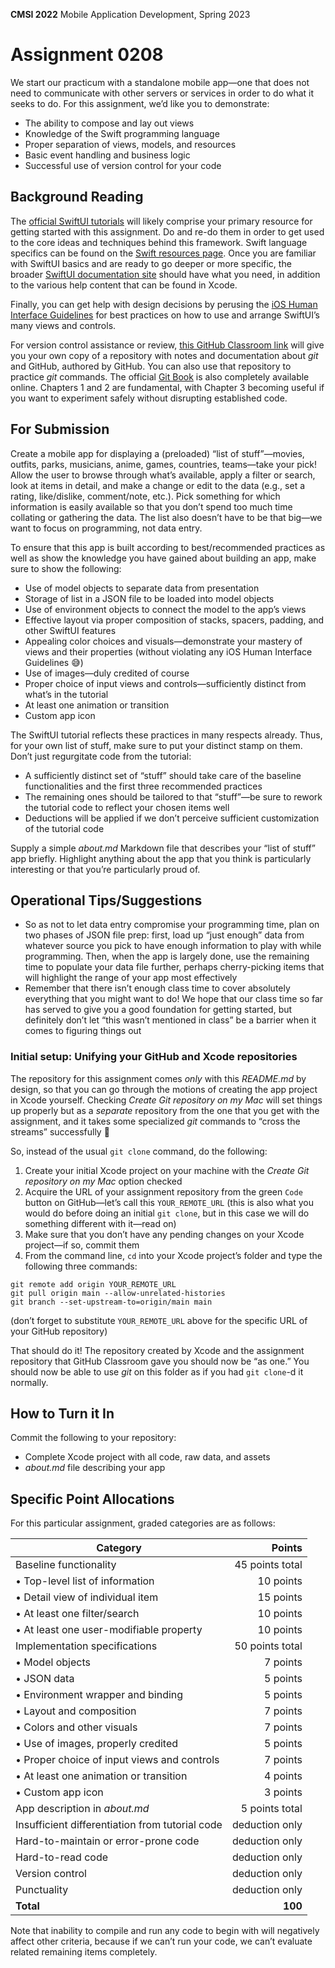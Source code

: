 **CMSI 2022** Mobile Application Development, Spring 2023

# Assignment 0208
We start our practicum with a standalone mobile app—one that does not need to communicate with other servers or services in order to do what it seeks to do. For this assignment, we’d like you to demonstrate:
* The ability to compose and lay out views
* Knowledge of the Swift programming language
* Proper separation of views, models, and resources
* Basic event handling and business logic
* Successful use of version control for your code

## Background Reading
The [official SwiftUI tutorials](https://developer.apple.com/tutorials/swiftui) will likely comprise your primary resource for getting started with this assignment. Do and re-do them in order to get used to the core ideas and techniques behind this framework. Swift language specifics can be found on the [Swift resources page](https://developer.apple.com/swift/resources/). Once you are familiar with SwiftUI basics and are ready to go deeper or more specific, the broader [SwiftUI documentation site](https://developer.apple.com/documentation/swiftui/) should have what you need, in addition to the various help content that can be found in Xcode.

Finally, you can get help with design decisions by perusing the [iOS Human Interface Guidelines](https://developer.apple.com/design/human-interface-guidelines/ios/) for best practices on how to use and arrange SwiftUI’s many views and controls.

For version control assistance or review, [this GitHub Classroom link](https://classroom.github.com/a/oWkXr7-A) will give you your own copy of a repository with notes and documentation about _git_ and GitHub, authored by GitHub. You can also use that repository to practice _git_ commands. The official [Git Book](https://git-scm.com/book/en/v2) is also completely available online. Chapters 1 and 2 are fundamental, with Chapter 3 becoming useful if you want to experiment safely without disrupting established code.

## For Submission
Create a mobile app for displaying a (preloaded) “list of stuff”—movies, outfits, parks, musicians, anime, games, countries, teams—take your pick! Allow the user to browse through what’s available, apply a filter or search, look at items in detail, and make a change or edit to the data (e.g., set a rating, like/dislike, comment/note, etc.). Pick something for which information is easily available so that you don’t spend too much time collating or gathering the data. The list also doesn’t have to be that big—we want to focus on programming, not data entry.

To ensure that this app is built according to best/recommended practices as well as show the knowledge you have gained about building an app, make sure to show the following:
* Use of model objects to separate data from presentation
* Storage of list in a JSON file to be loaded into model objects
* Use of environment objects to connect the model to the app’s views
* Effective layout via proper composition of stacks, spacers, padding, and other SwiftUI features
* Appealing color choices and visuals—demonstrate your mastery of views and their properties (without violating any iOS Human Interface Guidelines 😅)
* Use of images—duly credited of course
* Proper choice of input views and controls—sufficiently distinct from what’s in the tutorial
* At least one animation or transition
* Custom app icon

The SwiftUI tutorial reflects these practices in many respects already. Thus, for your own list of stuff, make sure to put your distinct stamp on them. Don’t just regurgitate code from the tutorial:
* A sufficiently distinct set of “stuff” should take care of the baseline functionalities and the first three recommended practices
* The remaining ones should be tailored to that “stuff”—be sure to rework the tutorial code to reflect your chosen items well
* Deductions will be applied if we don’t perceive sufficient customization of the tutorial code

Supply a simple _about.md_ Markdown file that describes your “list of stuff” app briefly. Highlight anything about the app that you think is particularly interesting or that you’re particularly proud of.

## Operational Tips/Suggestions
* So as not to let data entry compromise your programming time, plan on two phases of JSON file prep: first, load up “just enough” data from whatever source you pick to have enough information to play with while programming. Then, when the app is largely done, use the remaining time to populate your data file further, perhaps cherry-picking items that will highlight the range of your app most effectively
* Remember that there isn’t enough class time to cover absolutely everything that you might want to do! We hope that our class time so far has served to give you a good foundation for getting started, but definitely don’t let “this wasn’t mentioned in class” be a barrier when it comes to figuring things out

### Initial setup: Unifying your GitHub and Xcode repositories
The repository for this assignment comes _only_ with this _README.md_ by design, so that you can go through the motions of creating the app project in Xcode yourself. Checking _Create Git repository on my Mac_ will set things up properly but as a _separate_ repository from the one that you get with the assignment, and it takes some specialized _git_ commands to “cross the streams” successfully 👻

So, instead of the usual `git clone` command, do the following:
1. Create your initial Xcode project on your machine with the _Create Git repository on my Mac_ option checked
2. Acquire the URL of your assignment repository from the green `Code` button on GitHub—let’s call this `YOUR_REMOTE_URL` (this is also what you would do before doing an initial `git clone`, but in this case we will do something different with it—read on)
3. Make sure that you don’t have any pending changes on your Xcode project—if so, commit them
4. From the command line, `cd` into your Xcode project’s folder and type the following three commands:

```
git remote add origin YOUR_REMOTE_URL
git pull origin main --allow-unrelated-histories
git branch --set-upstream-to=origin/main main
```

(don’t forget to substitute `YOUR_REMOTE_URL` above for the specific URL of your GitHub repository)

That should do it! The repository created by Xcode and the assignment repository that GitHub Classroom gave you should now be “as one.” You should now be able to use _git_ on this folder as if you had `git clone`-d it normally.

## How to Turn it In
Commit the following to your repository:
- Complete Xcode project with all code, raw data, and assets
- _about.md_ file describing your app

## Specific Point Allocations
For this particular assignment, graded categories are as follows:

| Category | Points |
| -------- | -----: |
| Baseline functionality | 45 points total |
| • Top-level list of information | 10 points|
| • Detail view of individual item | 15 points |
| • At least one filter/search | 10 points |
| • At least one user-modifiable property | 10 points |
| Implementation specifications | 50 points total |
| • Model objects | 7 points |
| • JSON data | 5 points |
| • Environment wrapper and binding | 5 points |
| • Layout and composition | 7 points |
| • Colors and other visuals | 7 points |
| • Use of images, properly credited | 5 points |
| • Proper choice of input views and controls | 7 points |
| • At least one animation or transition | 4 points |
| • Custom app icon | 3 points |
| App description in _about.md_ | 5 points total |
| Insufficient differentiation from tutorial code | deduction only |
| Hard-to-maintain or error-prone code | deduction only |
| Hard-to-read code | deduction only |
| Version control | deduction only |
| Punctuality | deduction only |
| **Total** | **100** |

Note that inability to compile and run any code to begin with will negatively affect other criteria, because if we can’t run your code, we can’t evaluate related remaining items completely.
